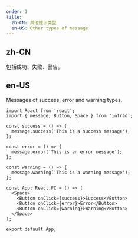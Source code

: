 ```yaml
---
order: 1
title:
  zh-CN: 其他提示类型
  en-US: Other types of message
---
```


## zh-CN

包括成功、失败、警告。

## en-US

Messages of success, error and warning types.

```tsx
import React from 'react';
import { message, Button, Space } from 'infrad';

const success = () => {
  message.success('This is a success message');
};

const error = () => {
  message.error('This is an error message');
};

const warning = () => {
  message.warning('This is a warning message');
};

const App: React.FC = () => (
  <Space>
    <Button onClick={success}>Success</Button>
    <Button onClick={error}>Error</Button>
    <Button onClick={warning}>Warning</Button>
  </Space>
);

export default App;
```
